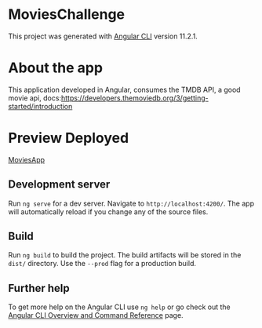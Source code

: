 # MoviesChallenge

This project was generated with [Angular CLI](https://github.com/angular/angular-cli) version 11.2.1.

# About the app

This application developed in Angular, consumes the TMDB API, a good movie api, docs:https://developers.themoviedb.org/3/getting-started/introduction

# Preview Deployed

[MoviesApp](https://movies-1aa89.web.app/home)

## Development server

Run `ng serve` for a dev server. Navigate to `http://localhost:4200/`. The app will automatically reload if you change any of the source files.

## Build

Run `ng build` to build the project. The build artifacts will be stored in the `dist/` directory. Use the `--prod` flag for a production build.

## Further help

To get more help on the Angular CLI use `ng help` or go check out the [Angular CLI Overview and Command Reference](https://angular.io/cli) page.
